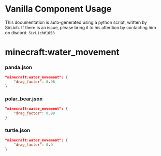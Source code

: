 # Vanilla Component Usage
This documentation is auto-generated using a python script, written by SirLich. If there is an issue, please bring it to his attention by contacting him on discord: `SirLich#1658`

# minecraft:water_movement
### panda.json
```JSON
"minecraft:water_movement": {
    "drag_factor": 0.98
}
```

### polar_bear.json
```JSON
"minecraft:water_movement": {
    "drag_factor": 0.98
}
```

### turtle.json
```JSON
"minecraft:water_movement": {
    "drag_factor": 0.9
}
```

